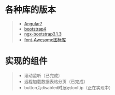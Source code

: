  # 各种库的版本
 
 > * [Angular7](https://www.angular.cn/docs)
 > * [bootstrap4](https://v4.bootcss.com/)
 > * [ngx-bootstrap3.1.3](http://ngx-bootstrap.com/#/)
 > * [font-Awesome图标库](http://fontawesome.dashgame.com/)
 
 # 实现的组件
 
  > * 滚动监听（已完成）
  > * 远程加载数据表格分页（已完成）
  > * button为disabled时展示tooltip（正在实现中）

 
 
